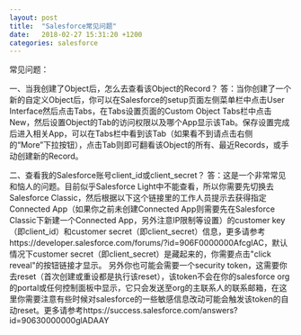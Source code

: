 ```yaml
---
layout: post
title:  "Salesforce常见问题"
date:   2018-02-27 15:31:20 +1200
categories: salesforce
---
```

常见问题：

一、当我创建了Object后，怎么去查看该Object的Record？
    答：当你创建了一个新的自定义Object后，你可以在Salesforce的setup页面左侧菜单栏中点击User Interface然后点击Tabs，在Tabs设置页面的Custom Object Tabs栏中点击New，然后设置Object的Tab的访问权限以及哪个App显示该Tab。保存设置完成后进入相关App，可以在Tabs栏中看到该Tab（如果看不到请点击右侧的“More”下拉按钮），点击Tab则即可翻看该Object的所有、最近Records，或手动创建新的Record。

二、查看我的Salesforce账号client_id或client_secret？
    答：这是一个非常常见和恼人的问题。目前似乎Salesforce Light中不能查看，所以你需要先切换去Salesforce Classic，然后根据以下这个链接里的工作人员提示去获得指定Connected App（如果你之前未创建Connected App则需要先在Salesforce Classic下新建一个Connected App，另外注意IP限制等设置）的customer key（即client_id）和customer secret（即client_secret）信息，更多请参考https://developer.salesforce.com/forums/?id=906F0000000AfcgIAC，默认情况下customer secret（即client_secret）是藏起来的，你需要点击"click reveal"的按钮链接才显示。
    另外你也可能会需要一个security token，这需要你去reset（首次创建或重设都是执行该reset），该token不会在你的salesforce org的portal或任何控制面板中显示，它只会发送至org的主联系人的联系邮箱，在这里你需要注意有些时候对salesforce的一些敏感信息改动可能会触发该token的自动reset。更多请参考https://success.salesforce.com/answers?id=90630000000glADAAY